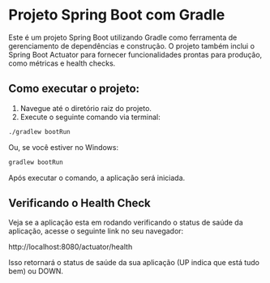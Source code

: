 # Projeto Spring Boot com Gradle

Este é um projeto Spring Boot utilizando Gradle como ferramenta de gerenciamento de dependências e construção. O projeto também inclui o Spring Boot Actuator para fornecer funcionalidades prontas para produção, como métricas e health checks.

## Como executar o projeto:

1. Navegue até o diretório raiz do projeto.
2. Execute o seguinte comando via terminal:

```bash
./gradlew bootRun
```
Ou, se você estiver no Windows:
```bash
gradlew bootRun
```

Após executar o comando, a aplicação será iniciada.

## Verificando o Health Check
Veja se a aplicação esta em rodando verificando o status de saúde da aplicação, acesse o seguinte link no seu navegador:

http://localhost:8080/actuator/health

Isso retornará o status de saúde da sua aplicação (UP indica que está tudo bem) ou DOWN.